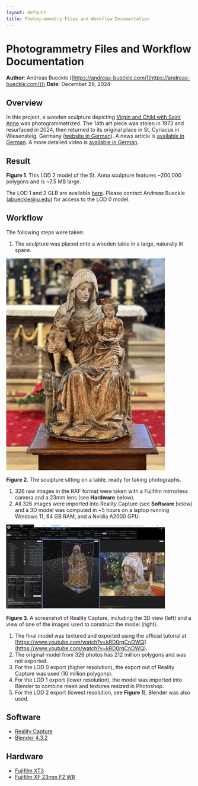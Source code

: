 ```yaml
---
layout: default
title: Photogrammetry Files and Workflow Documentation
---
```


# Photogrammetry Files and Workflow Documentation
**Author**: Andreas Bueckle ([https://andreas-bueckle.com/](https://andreas-bueckle.com/))\
**Date**: December 29, 2024

## Overview
In this project, a wooden sculpture depicting [Virgin and Child with Saint Anne](https://en.wikipedia.org/wiki/Virgin_and_Child_with_Saint_Anne) was photogrammetrized. The 14th art piece was stolen in 1973 and resurfaced in 2024, then returned to its original place in St. Cyriacus in Wiesensteig, Germany ([website in German](https://www.wiesensteig.de/startseite)). A news article is [available in German](https://www.swr.de/swraktuell/baden-wuerttemberg/stuttgart/wiesensteig-diebstahl-figur-kirche-lka-100.html). A more detailed video is [available in German](https://filstalwelle.de/video/2024-11-26-wiesensteig-gestohle-kirchenfigur-anna-selbdritt-kehrt-nach-51-jahren-in-die-stiftskirche-zurueck).

## Result

<script type="module" src="https://ajax.googleapis.com/ajax/libs/model-viewer/4.0.0/model-viewer.min.js"></script>

<model-viewer 
  src="https://andreasbueckle.github.io/photogrammetry-scultpure/models/anna_lod_2.glb" 
  alt="LOD 2 model of the sculpture" 
  auto-rotate 
  camera-controls 
  style="width: 100%; height: 500px;">
</model-viewer>

**Figure 1**. This LOD 2 model of the St. Anna sculpture features ~200,000 polygons and is ~7.5 MB large.

The LOD 1 and 2 GLB are available [here](/docs/models/). Please contact Andreas Bueckle (<a href="mailto:abueckle@iu.edu">abueckle@iu.edu</a>) for access to the LOD 0 model.

## Workflow
The following steps were taken: 

1. The sculpture was placed onto a wooden table in a large, naturally lit space.    

<img src="images/anna_photo.jpg" alt="Sculpture of St. Anna on table" width="85%">

**Figure 2**. The sculpture sitting on a table, ready for taking photographs.

1. 326 raw images in the RAF format were taken with a Fujifilm mirrorless camera and a 23mm lens (see **Hardware** below). 
2. All 326 images were imported into Reality Capture (see **Software** below) and a 3D model was computed in ~5 hours on a laptop running Windows 11, 64 GB RAM, and a Nvidia A2000 GPU.

<img src="images/rc_capture.png" alt="Sculpture of St. Anna on table" width="85%">

**Figure 3**. A screenshot of Reality Capture, including the 3D view (left) and a view of one of the images used to construct the model (right).

1. The final model was textured and exported using the official tutorial at [https://www.youtube.com/watch?v=kRD0rgCnOWQ](https://www.youtube.com/watch?v=kRD0rgCnOWQ).
2. The original model from 326 photos has 212 million polygons and was not exported. 
3. For the LOD 0 export (higher resolution), the export out of Reality Capture was used (10 million polygons). 
4. For the LOD 1 export (lower resolution), the model was imported into Blender to combine mesh and textures  resized in Photoshop.
5. For the LOD 2 export (lowest resolution, see **Figure 1**), Blender was also used.   

## Software 
- [Reality Capture](https://www.capturingreality.com/)
- [Blender 4.3.2](https://www.blender.org/)

## Hardware
- [Fujifilm XT3](https://fujifilm-dsc.com/en/manual/x-t3/)
- [Fujifilm XF 23mm F2 WR](https://fujifilm-x.com/global/products/lenses/xf23mmf2-r-wr/)
